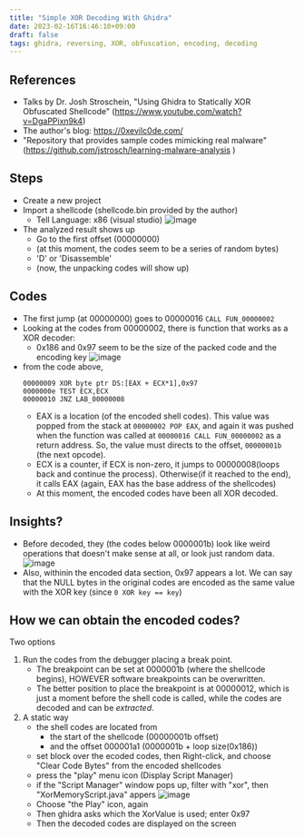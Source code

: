 ```yaml
---
title: "Simple XOR Decoding With Ghidra"
date: 2023-02-16T16:46:10+09:00
draft: false
tags: ghidra, reversing, XOR, obfuscation, encoding, decoding
---
```


## References
  - Talks by Dr. Josh Stroschein, "Using Ghidra to Statically XOR Obfuscated Shellcode" (https://www.youtube.com/watch?v=DgaPPixn9k4)
  - The author's blog: https://0xevilc0de.com/
  - "Repository that provides sample codes mimicking real malware" (https://github.com/jstrosch/learning-malware-analysis )

## Steps
- Create a new project
- Import a shellcode (shellcode.bin provided by the author)
    - Tell Language: x86 (visual studio)
    ![image](/home/user/Work-ghidra/DrJoshStroschein/drjoshstroschein-01.png)
- The analyzed result shows up
    - Go to the first offset (00000000)
    - (at this moment, the codes seem to be a series of random bytes)
    - 'D' or 'Disassemble'
    - (now, the unpacking codes will show up)

## Codes 
- The first jump (at 00000000) goes to 00000016 `CALL FUN_00000002`
- Looking at the codes from 00000002, there is function that works as a XOR decoder:
    - 0x186 and 0x97 seem to be the size of the packed code and the encoding key
    ![image](/home/user/Work-ghidra/DrJoshStroschein/drjoshstroschein-02.png)
- from the code above, 
    ```
    00000009 XOR byte ptr DS:[EAX + ECX*1],0x97
    0000000e TEST ECX,ECX
    00000010 JNZ LAB_00000008
    ```
    - EAX is a location (of the encoded shell codes). This value was popped from the stack at `00000002 POP EAX`, and again it was pushed when the function was called at `00000016 CALL FUN_00000002` as a return address. So, the value must directs to the offset, `00000001b` (the next opcode).
    - ECX is a counter, if ECX is non-zero, it jumps to 00000008(loops back and continue the process). Otherwise(if it reached to the end), it calls EAX (again, EAX has the base address of the shellcodes)
    - At this moment, the encoded codes have been all XOR decoded. 

## Insights?    
- Before decoded, they (the codes below 0000001b) look like weird operations that doesn't make sense at all, or look just random data.
![image](/home/user/Work-ghidra/DrJoshStroschein/drjoshstroschein-03.png)
- Also, withinin the encoded data section, 0x97 appears a lot. We can say that the NULL bytes in the original codes are encoded as the same value with the XOR key (since `0 XOR key == key`)

## How we can obtain the encoded codes?
Two options
1. Run the codes from the debugger placing a break point.
    - The breakpoint can be set at 0000001b (where the shellcode begins), HOWEVER software breakpoints can be overwritten.
    - The better position to place the breakpoint is at 00000012, which is just a moment before the shell code is called, while the codes are decoded and can be _extracted_.
2. A static way
    - the shell codes are located from 
        - the start of the shellcode (00000001b offset)
        - and the offset 000001a1 (0000001b + loop size(0x186))
    - set block over the ecoded codes, then Right-click,  and choose "Clear Code Bytes" from the encoded shellcodes
    - press the "play" menu icon (Display Script Manager)
    - if the "Script Manager" window pops up, filter with "xor", then "XorMemoryScript.java" appers
    ![image](/home/user/Work-ghidra/DrJoshStroschein/drjoshstroschein-04.png)
    - Choose "the Play" icon, again
    - Then ghidra asks which the XorValue is used; enter 0x97
    - Then the decoded codes are displayed on the screen
